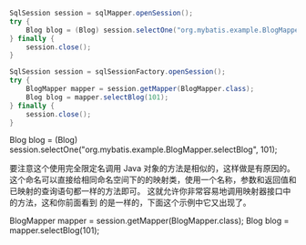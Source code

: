 



```java
SqlSession session = sqlMapper.openSession();
try {
	Blog blog = (Blog) session.selectOne("org.mybatis.example.BlogMapper.selectBlog", 101);
} finally {
	session.close();
}  
```





```java
SqlSession session = sqlSessionFactory.openSession();
try {
	BlogMapper mapper = session.getMapper(BlogMapper.class);
	Blog blog = mapper.selectBlog(101);
} finally {
	session.close();
}  
```







Blog blog = (Blog) session.selectOne("org.mybatis.example.BlogMapper.selectBlog", 101);  

要注意这个使用完全限定名调用 Java 对象的方法是相似的，这样做是有原因的。这个命名可以直接给相同命名空间下的的映射类，使用一个名称，参数和返回值和已映射的查询语句都一样的方法即可。 这就允许你非常容易地调用映射器接口中的方法，这和你前面看到
的是一样的，下面这个示例中它又出现了。

BlogMapper mapper = session.getMapper(BlogMapper.class);
Blog blog = mapper.selectBlog(101);  